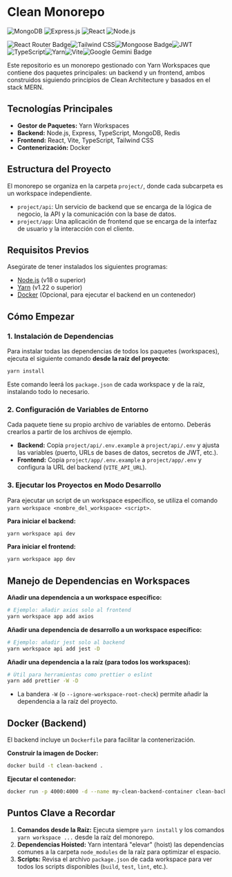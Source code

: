 # Clean Monorepo

![MongoDB](https://img.shields.io/badge/MongoDB-47A248?style=for-the-badge&logo=mongodb&logoColor=white)
![Express.js](https://img.shields.io/badge/Express.js-000000?style=for-the-badge&logo=express&logoColor=white)
![React](https://img.shields.io/badge/react-%2320232a.svg?style=for-the-badge&logo=react&logoColor=%2361DAFB)
![Node.js](https://img.shields.io/badge/Node.js-339933?style=for-the-badge&logo=nodedotjs&logoColor=white)

![React Router Badge](https://img.shields.io/badge/React%20Router-CA4245?logo=reactrouter&logoColor=fff&style=for-the-badge)![Tailwind CSS](https://img.shields.io/badge/Tailwind%20CSS-06B6D4?logo=tailwindcss&logoColor=fff&style=for-the-badge)![Mongoose Badge](https://img.shields.io/badge/Mongoose-F04D35?logo=mongoosedotws&logoColor=fff&style=flat)![JWT](https://img.shields.io/badge/JWT-000000?style=for-the-badge&logo=jsonwebtokens&logoColor=white)
![TypeScript](https://img.shields.io/badge/TypeScript-3178C6?style=for-the-badge&logo=typescript&logoColor=white)![Yarn](https://img.shields.io/badge/Yarn-2C8EBB?logo=yarn&logoColor=fff&style=for-the-badge)![Vite](https://img.shields.io/badge/vite-%23646CFF.svg?style=for-the-badge&logo=vite&logoColor=white)![Google Gemini Badge](https://img.shields.io/badge/Google%20Gemini-8E75B2?logo=googlegemini&logoColor=fff&style=flat)


Este repositorio es un monorepo gestionado con Yarn Workspaces que contiene dos paquetes principales: un backend y un frontend, ambos construidos siguiendo principios de Clean Architecture y basados en el stack MERN.

## Tecnologías Principales

- **Gestor de Paquetes:** Yarn Workspaces
- **Backend:** Node.js, Express, TypeScript, MongoDB, Redis
- **Frontend:** React, Vite, TypeScript, Tailwind CSS
- **Contenerización:** Docker

## Estructura del Proyecto

El monorepo se organiza en la carpeta `project/`, donde cada subcarpeta es un workspace independiente.

-   `project/api`: Un servicio de backend que se encarga de la lógica de negocio, la API y la comunicación con la base de datos.
-   `project/app`: Una aplicación de frontend que se encarga de la interfaz de usuario y la interacción con el cliente.

## Requisitos Previos

Asegúrate de tener instalados los siguientes programas:

-   [Node.js](https://nodejs.org/) (v18 o superior)
-   [Yarn](https://yarnpkg.com/) (v1.22 o superior)
-   [Docker](https://www.docker.com/) (Opcional, para ejecutar el backend en un contenedor)

## Cómo Empezar

### 1. Instalación de Dependencias

Para instalar todas las dependencias de todos los paquetes (workspaces), ejecuta el siguiente comando **desde la raíz del proyecto**:

```bash
yarn install
```

Este comando leerá los `package.json` de cada workspace y de la raíz, instalando todo lo necesario.

### 2. Configuración de Variables de Entorno

Cada paquete tiene su propio archivo de variables de entorno. Deberás crearlos a partir de los archivos de ejemplo.

-   **Backend:** Copia `project/api/.env.example` a `project/api/.env` y ajusta las variables (puerto, URLs de bases de datos, secretos de JWT, etc.).
-   **Frontend:** Copia `project/app/.env.example` a `project/app/.env` y configura la URL del backend (`VITE_API_URL`).

### 3. Ejecutar los Proyectos en Modo Desarrollo

Para ejecutar un script de un workspace específico, se utiliza el comando `yarn workspace <nombre_del_workspace> <script>`.

**Para iniciar el backend:**

```bash
yarn workspace api dev
```

**Para iniciar el frontend:**

```bash
yarn workspace app dev
```

## Manejo de Dependencias en Workspaces

**Añadir una dependencia a un workspace específico:**

```bash
# Ejemplo: añadir axios solo al frontend
yarn workspace app add axios
```

**Añadir una dependencia de desarrollo a un workspace específico:**

```bash
# Ejemplo: añadir jest solo al backend
yarn workspace api add jest -D
```

**Añadir una dependencia a la raíz (para todos los workspaces):**

```bash
# Útil para herramientas como prettier o eslint
yarn add prettier -W -D
```

-   La bandera `-W` (o `--ignore-workspace-root-check`) permite añadir la dependencia a la raíz del proyecto.

## Docker (Backend)

El backend incluye un `Dockerfile` para facilitar la contenerización.

**Construir la imagen de Docker:**

```bash
docker build -t clean-backend .
```

**Ejecutar el contenedor:**

```bash
docker run -p 4000:4000 -d --name my-clean-backend-container clean-backend
```

## Puntos Clave a Recordar

1.  **Comandos desde la Raíz:** Ejecuta siempre `yarn install` y los comandos `yarn workspace ...` desde la raíz del monorepo.
2.  **Dependencias Hoisted:** Yarn intentará "elevar" (hoist) las dependencias comunes a la carpeta `node_modules` de la raíz para optimizar el espacio.
3.  **Scripts:** Revisa el archivo `package.json` de cada workspace para ver todos los scripts disponibles (`build`, `test`, `lint`, etc.).
